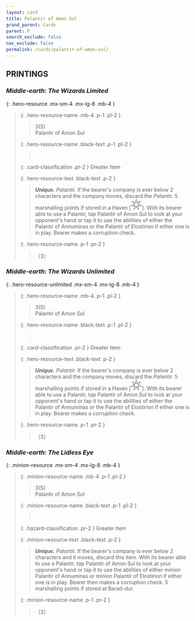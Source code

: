 ```yaml
---
layout: card
title: Palantir of Amon Sul
grand_parent: Cards
parent: P
search_exclude: false
nav_exclude: false
permalink: /cards/palantir-of-amon-sul/
---
```


## PRINTINGS


### _Middle-earth: The Wizards Limited_

{: .hero-resource .mx-sm-4 .mx-lg-8 .mb-4 }
> {: .hero-resource-name .mb-4 .p-1 .pl-2 }
> > <div class="card-mp">3(5)</div>
> > <div class="card-name">Palantir of Amon Sul</div>
>
> {: .hero-resource-name .black-text .p-1 .pl-2 }
> > &nbsp;
>
> {: .card-classification .pr-2 }
> Greater Item
>
> {: .hero-resource-text .black-text .p-2 }
> > _**Unique.**_ _Palantir._ If the bearer's company is ever below 2 characters and the company moves, discard the _Palantir._ 5 marshalling points if stored in a Haven \[![](/assets/images/free-haven.svg)]. With its bearer able to use a Palantir, tap Palantir of Amon Sul to look at your opponent's hand or tap it to use the abilities of either the Palantir of Annuminas or the Palantir of Elostirion if either one is in play. Bearer makes a corruption check. 
> 
> {: .hero-resource-name .p-1 .pr-2 }
> > <div class="card-shield"></div>
> > <div class="card-corruption">〔3〕</div>

### _Middle-earth: The Wizards Unlimited_

{: .hero-resource-unlimited .mx-sm-4 .mx-lg-8 .mb-4 }
> {: .hero-resource-name .mb-4 .p-1 .pl-2 }
> > <div class="card-mp">3(5)</div>
> > <div class="card-name">Palantir of Amon Sul</div>
>
> {: .hero-resource-name .black-text .p-1 .pl-2 }
> > &nbsp;
>
> {: .card-classification .pr-2 }
> Greater Item
>
> {: .hero-resource-text .black-text .p-2 }
> > _**Unique.**_ _Palantir._ If the bearer's company is ever below 2 characters and the company moves, discard the _Palantir._ 5 marshalling points if stored in a Haven \[![](/assets/images/free-haven.svg)]. With its bearer able to use a Palantir, tap Palantir of Amon Sul to look at your opponent's hand or tap it to use the abilities of either the Palantir of Annuminas or the Palantir of Elostirion if either one is in play. Bearer makes a corruption check. 
> 
> {: .hero-resource-name .p-1 .pr-2 }
> > <div class="card-shield"></div>
> > <div class="card-corruption">〔3〕</div>

### _Middle-earth: The Lidless Eye_

{: .minion-resource .mx-sm-4 .mx-lg-8 .mb-4 }
> {: .minion-resource-name .mb-4 .p-1 .pl-2 }
> > <div class="hazard-mp">3(5)</div>
> > <div class="card-name">Palantir of Amon Sul</div>
>
> {: .minion-resource-name .black-text .p-1 .pl-2 }
> > &nbsp;
>
> {: .hazard-classification .pr-2 }
> Greater Item
>
> {: .minion-resource-text .black-text .p-2 }
> > _**Unique.**_ _Palantir._ If the bearer's company is ever below 2 characters and it moves, discard this item. With its bearer able to use a Palantir, tap Palantir of Amon Sul to look at your opponent's hand or tap it to use the abilities of either minion Palantir of Annuminas or minion Palantir of Elostirion if either one is in play. Bearer then makes a corruption check. 5 marshalling points if stored at Barad-dur. 
> 
> {: .minion-resource-name .p-1 .pr-2 }
> > <div class="card-shield"></div>
> > <div class="card-corruption-white">〔3〕</div>
